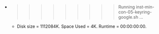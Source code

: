 * >>>>>>>>> Running inst-min-con-05-keyring-google.sh ...
  * Disk size = 1112084K. Space Used = 4K. Runtime = 00:00:00:00.
